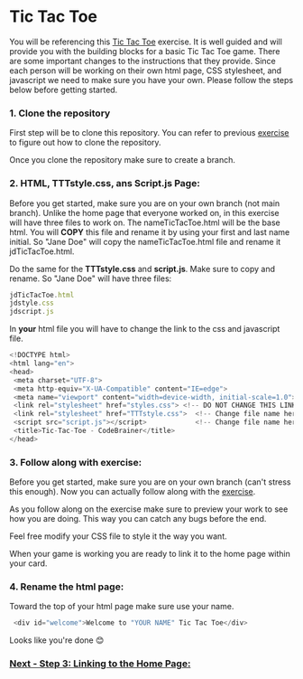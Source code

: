 # Tic Tac Toe
You will be referencing this [Tic Tac Toe](https://www.codebrainer.com/blog/tic-tac-toe-javascript-game) exercise. It is well guided and will provide you with the building blocks for a basic Tic Tac Toe game. There are some important changes to the instructions that they provide. Since each person will be working on their own html page, CSS stylesheet, and javascript we need to make sure you have your own. Please follow the steps below before getting started.    

 
### 1. Clone the repository
First step will be to clone this repository. You can refer to previous [exercise](https://github.com/TechCohort14/TA100-GitFlowWebsite/blob/main/4_CloneWebsite.md) to figure out how to clone the repository. 

Once you clone the repository make sure to create a branch. 

### 2. HTML, TTTstyle.css, ans Script.js Page:
Before you get started, make sure you are on your own branch (not main branch). Unlike the home page that everyone worked on, in this exercise will have three files to work on. The nameTicTacToe.html will be the base html. You will **COPY** this file and rename it by using your first and last name initial. So "Jane Doe" will copy the nameTicTacToe.html file and rename it jdTicTacToe.html. 

Do the same for the **TTTstyle.css** and **script.js**. Make sure to copy and rename. So "Jane Doe" will have three files:

```js
jdTicTacToe.html
jdstyle.css
jdscript.js
```
In **your** html file you will have to change the link to the css and javascript file. 

```js
<!DOCTYPE html>
<html lang="en">
<head>
 <meta charset="UTF-8">
 <meta http-equiv="X-UA-Compatible" content="IE=edge">
 <meta name="viewport" content="width=device-width, initial-scale=1.0">
 <link rel="stylesheet" href="styles.css"> <!-- DO NOT CHANGE THIS LINK -->
 <link rel="stylesheet" href="TTTstyle.css">  <!-- Change file name here to point to your file -->
 <script src="script.js"></script>            <!-- Change file name here to point to your file -->
 <title>Tic-Tac-Toe - CodeBrainer</title>
</head>
```
### 3. Follow along with exercise: 
Before you get started, make sure you are on your own branch (can't stress this enough). Now you can actually follow along with the [exercise](https://www.codebrainer.com/blog/tic-tac-toe-javascript-game). 

As you follow along on the exercise make sure to preview your work to see how you are doing. This way you can catch any bugs before the end. 

Feel free modify your CSS file to style it the way you want. 

When your game is working you are ready to link it to the home page within your card.

### 4. Rename the html page:
Toward the top of your html page make sure use your name. 

```js
 <div id="welcome">Welcome to "YOUR NAME" Tic Tac Toe</div> 
```
Looks like you're done 😊

### [Next - Step 3: Linking to the Home Page:](3_LinkToYourCard.md)

